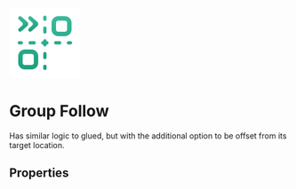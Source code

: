<img alt="Follow Group Icon" class="page-header-icon" src="../assets/follow-group.svg" />

# Group Follow

Has similar logic to glued, but with the additional option to be offset from its target location.


## Properties
<!--@include: ./parts/follow-mode.md-->
<Property2D3D propertyName="Group Targets" propertyType2D="Array[Node2D]" propertyDefault2D="null" propertyType3D="Array[Node3D]" propertyDefault3D="null">

<template v-slot:propertyDescription>

Determines which Node should be followed. The `Camera` will follow the position of the Follow Target based on the Follow Mode and its parameters.

</template>
<template v-slot:setMethod2D>

`void` append_follow_group_node(`Node2D` target_node) <br>
`void` append_follow_group_node_array(`Array[Node2D]` target_nodes) <br>
`void` erase_follow_group_node(`Node2D` target_node)

</template>
<template v-slot:setMethod3D>

`void` append_follow_group_node(`Node3D` target_node) <br>
`void` append_follow_group_node_array(`Array[Node3D]` target_nodes) <br>
`void` erase_follow_group_node(`Node3D` target_node)

</template>

<template v-slot:setExample2D>

::: details Example
```gdscript
# Appends one node to the Follow Group
pcam.append_follow_group_node(player_node)
# Appends an array of nodes to the Follow Group
pcam.append_follow_group_node_array(node_array)
# Removes a node from the Follow Group
pcam.erase_follow_group_node(another_node)
```
:::

</template>
<template v-slot:setExample3D>

::: details Example
```gdscript
# Appends one node to the Follow Group
pcam.append_follow_group_node(player_node)
# Appends an array of nodes to the Follow Group
pcam.append_follow_group_node_array(node_array)
# Removes a node from the Follow Group
pcam.erase_follow_group_node(another_node)
```
:::

</template>

<template v-slot:getMethod2D>

`Array[Node2D]` get_follow_group_nodes()

</template>
<template v-slot:getMethod3D>

`Array[Node3D]` get_follow_group_nodes()

</template>

<template v-slot:getExample2D>

::: details Example
```gdscript
pcam.get_follow_target_node()
```
:::

</template>
<template v-slot:getExample3D>

::: details Example
```gdscript
pcam.get_follow_target_node()
```
:::

</template>

</Property2D3D>

<!--@include: ./parts/damping.md-->

<!--@include: ./parts/damping-value.md-->

<Property propertyName="Auto Zoom (2D)" propertyType="bool" propertyDefault="false">
<template v-slot:propertyDescription>

Sets a group of Nodes to be followed. A `Rect2` bounding box will be created around the target Nodes where the camera will track the centre of this bounding box.

<Property2D3DOnly :is2D="true" altProp="Auto Distance" altPropLink="./group#auto-distance-(3d)"/>

</template>
<template v-slot:setMethod>

`void` set_auto_zoom (`bool` is_auto_zoom)

</template>
<template v-slot:setExample>

::: details Example
```gdscript
pcam.set_auto_zoom(true)
```
:::

</template>

<template v-slot:getMethod>

`bool` get_auto_zoom()

</template>
<template v-slot:getExample>

::: details Example
```gdscript
pcam.get_auto_zoom()
```
:::

</template>
</Property>

<Property propertyName="Min Auto Zoom (2D)" propertyType="float" propertyDefault="1">
<template v-slot:propertyDescription>

Sets the minimum zoom level for the camera.

<Property2D3DOnly :is2D="true" altProp="Min Auto Distance" altPropLink="./group#min-auto-distance-(3d)"/>

</template>
<template v-slot:setMethod>

`void` set_min_auto_zoom (`float` min_zoom)

</template>
<template v-slot:setExample>

::: details Example
```gdscript
pcam.set_min_auto_zoom(4)
```
:::

</template>

<template v-slot:getMethod>

`float` get_min_auto_zoom()

</template>
<template v-slot:getExample>

::: details Example
```gdscript
pcam.get_min_auto_zoom()
```
:::

</template>
</Property>

<Property propertyName="Max Auto Zoom (2D)" propertyType="float" propertyDefault="5">
<template v-slot:propertyDescription>

Sets the maximum zoom level for the camera.

<Property2D3DOnly :is2D="true" altProp="Max Auto Distance" altPropLink="./group#max-auto-distance-(3d)"/>

</template>
<template v-slot:setMethod>

`void` set_max_auto_zoom (`float` min_zoom)

</template>
<template v-slot:setExample>

::: details Example
```gdscript
pcam.set_max_auto_zoom(4)
```
:::

</template>

<template v-slot:getMethod>

`float` get_max_auto_zoom()

</template>
<template v-slot:getExample>

::: details Example
```gdscript
pcam.get_max_auto_zoom()
```
:::

</template>
</Property>

<Property propertyName="Zoom Margin (2D)" propertyType="Vector4" propertyDefault="Vector4(0,0,0,0)">
<template v-slot:propertyDescription>

Determines how close to the edges the targets are allowed to be.

The `Vector4` parameter order goes: Left - Top - Right - Bottom.

<Property2D3DOnly :is2D="true" altProp="Auto Distance Divisor" altPropLink="./group#auto-distance-divisor-(3d)"/>

</template>
<template v-slot:setMethod>

`void` set_zoom_margin (`Vector4` zoom_margin)

</template>
<template v-slot:setExample>

::: details Example
```gdscript
pcam.set_zoom_margin(Vector4(10, 30, 10, 40))
```
:::

</template>

<template v-slot:getMethod>

`float` get_zoom_margin()

</template>
<template v-slot:getExample>

::: details Example
```gdscript
pcam.get_zoom_margin()
```
:::

</template>
</Property>

<!--@include: ./parts/follow-distance.md-->

<Property propertyName="Auto Distance (3D)" propertyType="bool" propertyDefault="false">
<template v-slot:propertyDescription>

Enables the camera to automatically distance itself based on the targets' distances between each other.

It looks at the longest axis between the different targets and interpolates the distance length between the `Minimum Distance` and `Maximum Distance` properties below.

**Note:** Enabling this property hides and disables the Distance property (above) as this effectively overrides that value.

<Property2D3DOnly :is2D="false" altProp="Auto Zoom" altPropLink="./group#auto-zoom-(2d)"/>


</template>
<template v-slot:setMethod>

`bool` set_auto_follow_distance()

</template>
<template v-slot:setExample>

::: details Example
```gdscript
pcam.set_auto_follow_distance(true)
```
:::

</template>
<template v-slot:getMethod>

`float` get_auto_follow_distance()

</template>
<template v-slot:getExample>

::: details Example
```gdscript
pcam.get_auto_follow_distance()
```
:::

</template>
</Property>

<Property propertyName="Min Auto Distance (3D)" propertyType="float" propertyDefault="1">
<template v-slot:propertyDescription>

Sets the minimum distance between the `Camera` and centre of `AABB`.

**Note:** This distance will only ever be reached when all the targets' positions are in the exact same `Vector3` coordinate.

<Property2D3DOnly :is2D="false" altProp="Min Auto Zoom" altPropLink="./group#min-auto-zoom-(2d)"/>


</template>
<template v-slot:setMethod>

`float` set_min_auto_follow_distance(4.2)

</template>
<template v-slot:setExample>

::: details Example
```gdscript
pcam.set_min_auto_follow_distance(4.2)
```
:::

</template>
<template v-slot:getMethod>

`float` get_min_auto_follow_distance()

</template>
<template v-slot:getExample>

::: details Example
```gdscript
pcam.get_min_auto_follow_distance()
```
:::

</template>
</Property>

<Property propertyName="Max Auto Distance (3D)" propertyType="float" propertyDefault="5">
<template v-slot:propertyDescription>

Sets the maximum distance between the `Camera` and centre of `AABB`.

**Note:** This distance will only ever be reached when all the targets' positions are in the exact same `Vector3` coordinate.

<Property2D3DOnly :is2D="false" altProp="Max Auto Zoom" altPropLink="./group#max-auto-zoom-(2d)"/>


</template>
<template v-slot:setMethod>

`float` set_max_auto_follow_distance()

</template>
<template v-slot:setExample>

::: details Example
```gdscript
pcam.set_max_auto_follow_distance(4.2)
```
:::

</template>
<template v-slot:getMethod>

`float` get_max_auto_follow_distance()

</template>
<template v-slot:getExample>

::: details Example
```gdscript
pcam.get_max_auto_follow_distance()
```
:::

</template>
</Property>

<Property propertyName="Auto Distance Divisor (3D)" propertyType="float" propertyDefault="10">
<template v-slot:propertyDescription>

Determines the speed of the `Auto Distance` calculation reaches the maximum distance. The higher the value, the faster the maximum distance is reached.

This value should be based on the sizes of the Distance Limitations above. E.g. if the value between the `Minimum Distance` and `Maximum Distance` is small short, consider keeping the number low and vice versa.

<Property2D3DOnly :is2D="false" altProp="Max Auto Zoom" altPropLink="./group#zoom-margin-(2d)"/>


</template>
<template v-slot:setMethod>

`float` set_auto_follow_distance_divisor()

</template>
<template v-slot:setExample>

::: details Example
```gdscript
pcam.set_auto_follow_distance_divisor(4.2)
```
:::

</template>
<template v-slot:getMethod>

`float` get_auto_follow_distance_divisor()

</template>
<template v-slot:getExample>

::: details Example
```gdscript
pcam.get_auto_follow_distance_divisor()
```
:::

</template>
</Property>